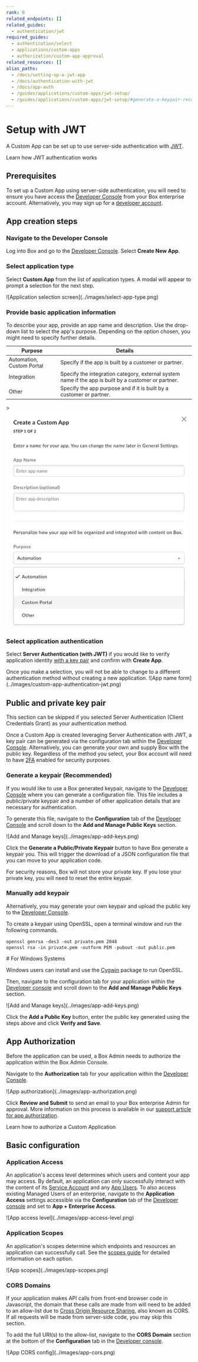 ```yaml
---
rank: 0
related_endpoints: []
related_guides: 
  - authentication/jwt 
required_guides: 
  - authentication/select
  - applications/custom-apps
  - authorization/custom-app-approval
related_resources: []
alias_paths:
  - /docs/setting-up-a-jwt-app
  - /docs/authentication-with-jwt
  - /docs/app-auth
  - /guides/applications/custom-apps/jwt-setup/
  - /guides/applications/custom-apps/jwt-setup/#generate-a-keypair-recommended
---
```


# Setup with JWT

A Custom App can be set up to use server-side authentication with
[JWT][jwt].

<CTA to='g://authentication/jwt'>
  Learn how JWT authentication works
</CTA>

## Prerequisites

To set up a Custom App using server-side authentication, you will need to ensure
you have access the [Developer Console][devconsole] from your Box enterprise 
account. Alternatively, you may sign up for a [developer account][devaccount].

## App creation steps

### Navigate to the Developer Console

Log into Box and go to the [Developer Console][devconsole]. 
Select **Create New App**.

### Select application type

Select **Custom App** from the list of application types. A modal will appear to
prompt a selection for the next step.

<ImageFrame border>
  ![Application selection screen](../images/select-app-type.png)
</ImageFrame>

### Provide basic application information

<!-- markdownlint-disable line-length -->

To describe your app, provide an app name and description.
Use the drop-down list to select the app's purpose. Depending on the option chosen, you might need to specify further details.

| Purpose | Details|
|------| --------| 
|Automation, Custom Portal| Specify if the app is built by a customer or partner. |
|Integration|  Specify the integration category, external system name if the app is built by a customer or partner. |
|Other| Specify the app purpose and if it is built by a customer or partner. |

<!-- markdownlint-enable line-length -->

<ImageFrame border center width="300">>
  ![Auth selection screen](../images/custom-app-selection.png)
</ImageFrame>

### Select application authentication

Select **Server Authentication (with JWT)** if you would like to verify 
application identity [with a key pair][kp] and confirm with **Create App**.

<Message warning>
Once you make a selection, you will not be able to change to a different 
authentication method without creating a new application.
</Message>

<ImageFrame border width="300" center>
  ![App name form](../images/custom-app-authentication-jwt.png)
</ImageFrame>

## Public and private key pair

<Message>
  This section can be skipped if you selected Server Authentication
  (Client Credentials Grant) as your authentication method.
</Message>

Once a Custom App is created leveraging Server Authentication with JWT, a key 
pair can be generated via the configuration tab within the
[Developer Console][devconsole]. Alternatively, you can generate your
own and supply Box with the public key. Regardless of the method you select,
your Box account will need to have [2FA][2fa] enabled for security purposes.

### Generate a keypair (Recommended)

If you would like to use a Box generated keypair, navigate to the
[Developer Console][devconsole] where you can generate a configuration file.
This file includes a public/private keypair and a number of other application
details that are necessary for authentication.

To generate this file, navigate to the **Configuration** tab of the
[Developer Console][devconsole] and scroll down to the
**Add and Manage Public Keys** section.

<ImageFrame border width="600" center>
  ![Add and Manage keys](../images/app-add-keys.png)
</ImageFrame>

Click the **Generate a Public/Private Keypair** button to have Box generate a
keypair you. This will trigger the download of a JSON configuration file that 
you can move to your application code.

<Message danger>
  For security reasons, Box will not store your private key. If you lose your 
  private key, you will need to reset the entire keypair.
</Message>

### Manually add keypair

Alternatively, you may generate your own keypair and upload the public key to
the [Developer Console][devconsole].

To create a keypair using OpenSSL, open a terminal window and run the
following commands.

```shell
openssl genrsa -des3 -out private.pem 2048
openssl rsa -in private.pem -outform PEM -pubout -out public.pem
```

<Message>
 # For Windows Systems

 Windows users can install and use the [Cygwin][cygwin] package to run OpenSSL.
</Message>

Then, navigate to the configuration tab for your application within the
[Developer console][devconsole] and scroll down to the
**Add and Manage Public Keys** section.

<ImageFrame border width="600" center>
  ![Add and Manage keys](../images/app-add-keys.png)
</ImageFrame>

Click the **Add a Public Key** button, enter the public key generated using the
steps above and click **Verify and Save**.

## App Authorization

Before the application can be used, a Box Admin needs to authorize the
application within the Box Admin Console.

Navigate to the **Authorization** tab for your application within the
[Developer Console][devconsole].

<ImageFrame border center>
  ![App authorization](../images/app-authorization.png)
</ImageFrame>

Click **Review and Submit** to send an email to your Box enterprise Admin for
approval. More information on this process is available in our 
[support article for app authorization][app-auth].

<CTA to='g://authorization/custom-app-approval'>
  Learn how to authorize a Custom Application
</CTA>

## Basic configuration

### Application Access

An application's access level determines which users and content your app may
access. By default, an application can only successfully interact with the
content of its [Service Account][sa] and any [App Users][user-types]. To also
access existing Managed Users of an enterprise, navigate to the 
**Application Access** settings accessible via the **Configuration** tab of the
[Developer console][devconsole] and set to **App + Enterprise Access**. 

<ImageFrame border>
  ![App access level](../images/app-access-level.png)
</ImageFrame>

### Application Scopes

An application's scopes determine which endpoints and resources an application
can successfully call. See the [scopes guide][scopes] for detailed information
on each option.

<ImageFrame border width="600" center>
  ![App scopes](../images/app-scopes.png)
</ImageFrame>

### CORS Domains

If your application makes API calls from front-end browser code in
Javascript, the domain that these calls are made from will need to be
added to an allow-list due to [Cross Origin Resource Sharing][cors],
also known as CORS. If all requests will be made from server-side code,
you may skip this section.

To add the full URI(s) to the allow-list, navigate to the **CORS Domain** 
section at the bottom of the **Configuration** tab in the
[Developer console][devconsole].

<ImageFrame border>
  ![App CORS config](../images/app-cors.png)
</ImageFrame>

<!-- i18n-enable localize-links -->
[devconsole]: https://app.box.com/developers/console
[devaccount]: https://account.box.com/signup/n/developer
<!-- i18n-disable localize-links -->
[devtoken]: g://authentication/tokens/developer-tokens
[scopes]: g://api-calls/permissions-and-errors/scopes
<!-- i18n-enable localize-links -->
[cors]: https://en.wikipedia.org/wiki/Cross-origin_resource_sharing
<!-- i18n-disable localize-links -->
[user-types]: g://getting-started/user-types
[sa]: g://getting-started/user-types/service-account
<!-- i18n-enable localize-links -->
[cygwin]: http://www.cygwin.com/
[app-auth]: https://community.box.com/t5/Managing-Developer-Sandboxes/Authorizing-Apps-in-the-Box-App-Approval-Process/ta-p/77293
<!-- i18n-disable localize-links -->
[jwt]: g://authentication/jwt
<!-- i18n-enable localize-links -->
[2fa]: https://support.box.com/hc/en-us/articles/360043697154-Two-Factor-Authentication-Set-Up-for-Your-Account
<!-- i18n-disable localize-links -->
[kp]: g://authentication/jwt/without-sdk/#public-and-private-key-pair
[ccg]: g://authentication/jwt/without-sdk/#client-credentials-grant
